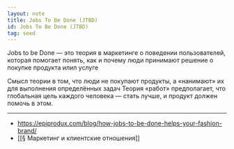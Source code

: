 ```yaml
---
layout: note
title: Jobs To Be Done (JTBD)
id: Jobs To Be Done (JTBD)
tag: seed
---
```


Jobs to be Done  — это теория в маркетинге о поведении пользователей, которая помогает понять, как и почему люди принимают решение о покупке продукта илил услуге

Смысл теории в том, что люди не покупают продукты, а «нанимают» их для выполнения определённых задач
Теория «работ» предполагает, что глобальная цель каждого человека — стать лучше, и продукт должен помочь в этом.


---
- https://epiprodux.com/blog/how-jobs-to-be-done-helps-your-fashion-brand/
- [[§ Маркетинг и клиентские отношения]]
